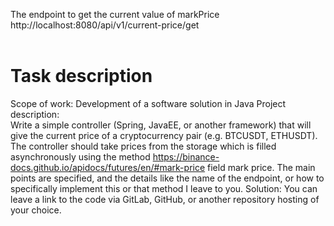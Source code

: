 The endpoint to get the current value of markPrice</br>
http://localhost:8080/api/v1/current-price/get</br></br>
# Task description
Scope of work: Development of a software solution in Java  Project description:</br>
Write a simple controller (Spring, JavaEE, or another framework) that will give the current
price of a cryptocurrency pair (e.g. BTCUSDT, ETHUSDT). The controller should take prices 
from the storage which is filled asynchronously using the method
https://binance-docs.github.io/apidocs/futures/en/#mark-price field mark price.
The main points are specified, and the details like the name of the endpoint, or how to specifically
implement this or that method I leave to you.  Solution: You can leave a link to the code via GitLab,
GitHub, or another repository hosting of your choice.

